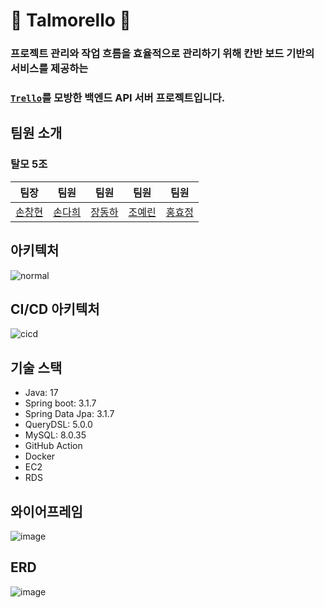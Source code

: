 # :panda_face: Talmorello :panda_face:
### 프로젝트 관리와 작업 흐름을 효율적으로 관리하기 위해 칸반 보드 기반의 서비스를 제공하는
### [`Trello`](https://trello.com/)를 모방한 백엔드 API 서버 프로젝트입니다.

## 팀원 소개
### 탈모 5조
|팀장|팀원|팀원|팀원|팀원|
|:---:|:---:|:---:|:---:|:---:|
|[손창현](https://github.com/mistarson)|[손다희](https://github.com/sxxdxh2)|[장동하](https://github.com/wkdehdgk159)|[조예린](https://github.com/rinyejo)|[홍효정](https://github.com/dearel4416)|

## 아키텍처
![normal](https://github.com/talmo5/talmorello/assets/40788498/819db46e-a5f1-45d1-af0b-e4ebe1683a24)

## CI/CD 아키텍처
![cicd](https://github.com/talmo5/talmorello/assets/40788498/1f4bd3fb-92b4-401a-82d8-ea3fcc54276a)

## 기술 스택
- Java: 17
- Spring boot: 3.1.7
- Spring Data Jpa: 3.1.7
- QueryDSL: 5.0.0
- MySQL: 8.0.35
- GitHub Action
- Docker
- EC2
- RDS

## 와이어프레임
![image](https://github.com/talmo5/talmorello/assets/40788498/fba05d1b-5cce-4d11-8467-ddd97474290e)

## ERD
![image](https://github.com/talmo5/talmorello/assets/40788498/86a56299-592f-4229-bbcf-282f87ce9f4f)




